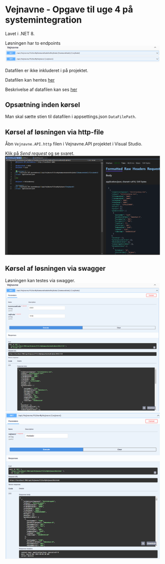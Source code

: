 # Vejnavne - Opgave til uge 4 på systemintegration
Lavet i .NET 8.

Løsningen har to endpoints
![alt text](image-1.png)

Datafilen er ikke inkluderet i på projektet. 

Datafilen kan hentes [her](https://cpr.dk/Media/638451600706024069/Vejregister_hele_landet_pr_240301.zip)

Beskrivelse af datafilen kan ses [her](https://cpr.dk/media/12197/udtraeksbeskrivelse-vejregister.pdf)

## Opsætning inden kørsel
Man skal sætte stien til datafilen i appsettings.json `DataFilePath`.

## Kørsel af løsningen via http-file
Åbn `Vejnavne.API.http` filen i Vejnavne.API projektet i Visual Studio.

Klik på *Send request* og se svaret.
![alt text](image-3.png)

## Kørsel af løsningen via swagger
Løsningen kan testes via swagger.
![alt text](image.png)
![alt text](image-2.png)